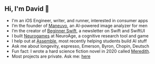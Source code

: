 ## Hi, I'm David 👋

<!--
**daviddoswell/daviddoswell** is a ✨ _special_ ✨ repository because its `README.md` (this file) appears on your GitHub profile.

Here are some ideas to get you started:
-->

- I'm an iOS Engineer, writer, and runner, interested in consumer apps
- I’m the founder of [Maneuvo](https://apps.apple.com/us/app/maneuvo/id6739608378), an AI-powered image analyzer for men
- I’m the creator of [Beginner Swift](https://www.beginnerswift.com), a newsletter on Swift and SwiftUI
- I built [Neurogames](https://www.neuroagetx.com/neuroage-test#games) at NeuroAge, a cognitive research tool and game
- I help out at [Assemble](https://assemblepgh.org/), most recently helping students build AI stuff
- Ask me about longevity, espresso, Emerson, Byron, Chopin, Deutsch
- Fun fact: I wrote a hard science fiction novel in 2020 called [Meredith](https://www.amazon.com/Meredith-Silicon-David-Oliver-Doswell/dp/B088T2ZZG5).
- Most projects are private. Ask me: [here](https://x.com/daviddoswellii)


